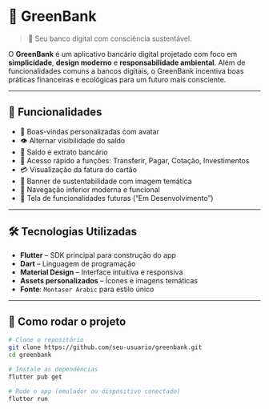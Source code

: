 # 🌱 GreenBank

> 💚 Seu banco digital com consciência sustentável.

O **GreenBank** é um aplicativo bancário digital projetado com foco em **simplicidade**, **design moderno** e **responsabilidade ambiental**. Além de funcionalidades comuns a bancos digitais, o GreenBank incentiva boas práticas financeiras e ecológicas para um futuro mais consciente.

---

## 🚀 Funcionalidades

- 👤 Boas-vindas personalizadas com avatar
- 👁️ Alternar visibilidade do saldo
- 💸 Saldo e extrato bancário
- 🔁 Acesso rápido a funções: Transferir, Pagar, Cotação, Investimentos
- 💳 Visualização da fatura do cartão
- 🌳 Banner de sustentabilidade com imagem temática
- 📱 Navegação inferior moderna e funcional
- 🔧 Tela de funcionalidades futuras (“Em Desenvolvimento”)

---

## 🛠️ Tecnologias Utilizadas

- **Flutter** – SDK principal para construção do app
- **Dart** – Linguagem de programação
- **Material Design** – Interface intuitiva e responsiva
- **Assets personalizados** – Ícones e imagens temáticas
- **Fonte**: `Montaser Arabic` para estilo único

---

## 🧪 Como rodar o projeto

```bash
# Clone o repositório
git clone https://github.com/seu-usuario/greenbank.git
cd greenbank

# Instale as dependências
flutter pub get

# Rode o app (emulador ou dispositivo conectado)
flutter run

